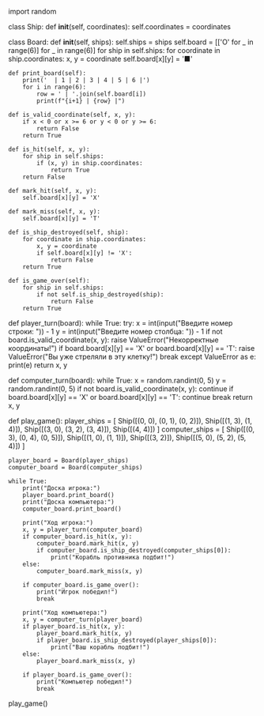 import random

class Ship:
    def __init__(self, coordinates):
        self.coordinates = coordinates

class Board:
    def __init__(self, ships):
        self.ships = ships
        self.board = [['О' for _ in range(6)] for _ in range(6)]
        for ship in self.ships:
            for coordinate in ship.coordinates:
                x, y = coordinate
                self.board[x][y] = '■'
    
    def print_board(self):
        print('  | 1 | 2 | 3 | 4 | 5 | 6 |')
        for i in range(6):
            row = ' | '.join(self.board[i])
            print(f"{i+1} | {row} |")
    
    def is_valid_coordinate(self, x, y):
        if x < 0 or x >= 6 or y < 0 or y >= 6:
            return False
        return True
    
    def is_hit(self, x, y):
        for ship in self.ships:
            if (x, y) in ship.coordinates:
                return True
        return False
    
    def mark_hit(self, x, y):
        self.board[x][y] = 'X'
    
    def mark_miss(self, x, y):
        self.board[x][y] = 'T'
    
    def is_ship_destroyed(self, ship):
        for coordinate in ship.coordinates:
            x, y = coordinate
            if self.board[x][y] != 'X':
                return False
        return True
    
    def is_game_over(self):
        for ship in self.ships:
            if not self.is_ship_destroyed(ship):
                return False
        return True

def player_turn(board):
    while True:
        try:
            x = int(input("Введите номер строки: ")) - 1
            y = int(input("Введите номер столбца: ")) - 1
            if not board.is_valid_coordinate(x, y):
                raise ValueError("Некорректные координаты!")
            if board.board[x][y] == 'X' or board.board[x][y] == 'T':
                raise ValueError("Вы уже стреляли в эту клетку!")
            break
        except ValueError as e:
            print(e)
    return x, y

def computer_turn(board):
    while True:
        x = random.randint(0, 5)
        y = random.randint(0, 5)
        if not board.is_valid_coordinate(x, y):
            continue
        if board.board[x][y] == 'X' or board.board[x][y] == 'T':
            continue
        break
    return x, y

def play_game():
    player_ships = [
        Ship([(0, 0), (0, 1), (0, 2)]),
        Ship([(1, 3), (1, 4)]),
        Ship([(3, 0), (3, 2), (3, 4)]),
        Ship([(4, 4)])
    ]
    computer_ships = [
        Ship([(0, 3), (0, 4), (0, 5)]),
        Ship([(1, 0), (1, 1)]),
        Ship([(3, 2)]),
        Ship([(5, 0), (5, 2), (5, 4)])
    ]
    
    player_board = Board(player_ships)
    computer_board = Board(computer_ships)
    
    while True:
        print("Доска игрока:")
        player_board.print_board()
        print("Доска компьютера:")
        computer_board.print_board()
        
        print("Ход игрока:")
        x, y = player_turn(computer_board)
        if computer_board.is_hit(x, y):
            computer_board.mark_hit(x, y)
            if computer_board.is_ship_destroyed(computer_ships[0]):
                print("Корабль противника подбит!")
        else:
            computer_board.mark_miss(x, y)
        
        if computer_board.is_game_over():
            print("Игрок победил!")
            break
        
        print("Ход компьютера:")
        x, y = computer_turn(player_board)
        if player_board.is_hit(x, y):
            player_board.mark_hit(x, y)
            if player_board.is_ship_destroyed(player_ships[0]):
                print("Ваш корабль подбит!")
        else:
            player_board.mark_miss(x, y)
        
        if player_board.is_game_over():
            print("Компьютер победил!")
            break

play_game()
